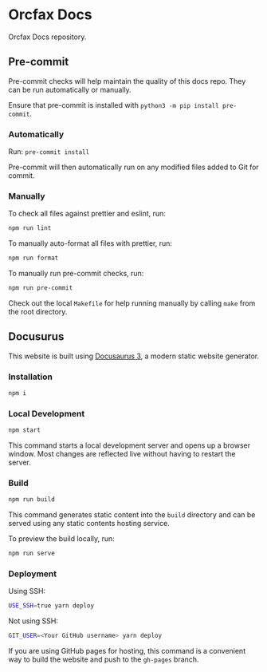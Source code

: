 # Orcfax Docs

Orcfax Docs repository.

## Pre-commit

Pre-commit checks will help maintain the quality of this docs repo. They can be
run automatically or manually.

Ensure that pre-commit is installed with `python3 -m pip install pre-commit`.

### Automatically

Run: `pre-commit install`

Pre-commit will then automatically run on any modified files added to Git for
commit.

### Manually

To check all files against prettier and eslint, run:

```bash
npm run lint
```

To manually auto-format all files with prettier, run:

```bash
npm run format
```

To manually run pre-commit checks, run:

```bash
npm run pre-commit
```

Check out the local `Makefile` for help running manually by calling `make` from
the root directory.

## Docusurus

This website is built using [Docusaurus 3](https://docusaurus.io/), a modern
static website generator.

### Installation

```bash
npm i
```

### Local Development

```bash
npm start
```

This command starts a local development server and opens up a browser window.
Most changes are reflected live without having to restart the server.

### Build

```bash
npm run build
```

This command generates static content into the `build` directory and can be
served using any static contents hosting service.

To preview the build locally, run:

```bash
npm run serve
```

### Deployment

Using SSH:

```bash
USE_SSH=true yarn deploy
```

Not using SSH:

```bash
GIT_USER=<Your GitHub username> yarn deploy
```

If you are using GitHub pages for hosting, this command is a convenient way to
build the website and push to the `gh-pages` branch.
